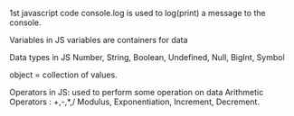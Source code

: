  1st javascript code
console.log is used to log(print) a message to the console.

Variables in JS
variables are containers for data

Data types in JS
Number, String, Boolean, Undefined, Null, BigInt, Symbol

object = collection of values.

Operators in JS: used to perform some operation on data
Arithmetic Operators : +,-,*,/
Modulus, Exponentiation, Increment, Decrement.